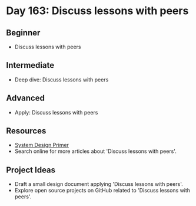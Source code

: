 # Day 163: Discuss lessons with peers

## Beginner
- Discuss lessons with peers

## Intermediate
- Deep dive: Discuss lessons with peers

## Advanced
- Apply: Discuss lessons with peers

## Resources
- [System Design Primer](https://github.com/donnemartin/system-design-primer/search?q=Discuss+lessons+with+peers)
- Search online for more articles about 'Discuss lessons with peers'.

## Project Ideas
- Draft a small design document applying 'Discuss lessons with peers'.
- Explore open source projects on GitHub related to 'Discuss lessons with peers'.
